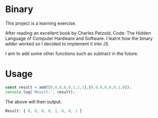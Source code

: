 # Binary
This project is a learning exercise.

After reading an excellent book by Charles Petzold, Code: The Hidden Language of Computer Hardware and Software. I learnt how the binary adder worked so I decided to implement it into JS.

I aim to add some other functions such as subtract in the future.

# Usage

```javascript
const result = add([0,0,0,0,0,1,1,1],[0,0,0,0,0,0,1,0]);
console.log('Result:', result);
```

The above will then output:

```javascript
Result: [ 0, 0, 0, 0, 1, 0, 0, 1 ]
```

